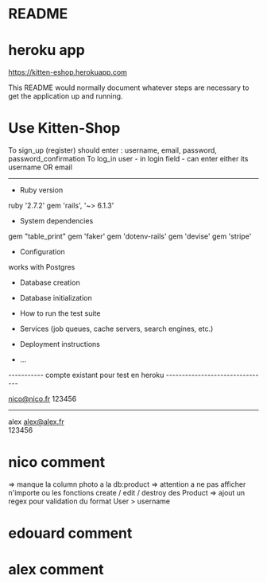# README

# heroku app

https://kitten-eshop.herokuapp.com

This README would normally document whatever steps are necessary to get the
application up and running.

# Use Kitten-Shop

To sign_up (register) should enter : username, email, password, password_confirmation
To log_in user - in login field - can enter either its username OR email 


--------------------------------


* Ruby version

ruby '2.7.2'
gem 'rails', '~> 6.1.3'

* System dependencies

gem "table_print"
gem 'faker'
gem 'dotenv-rails'
gem 'devise'
gem 'stripe'

* Configuration

works with Postgres

* Database creation

* Database initialization

* How to run the test suite

* Services (job queues, cache servers, search engines, etc.)

* Deployment instructions

* ...


----------- compte existant pour test en heroku --------------------------------

nico@nico.fr
123456

--------------------------------

alex
alex@alex.fr  
123456

# nico comment 

=> manque la column photo a la db:product
=> attention a ne pas afficher n'importe ou les fonctions create / edit / destroy des Product
=> ajout un regex pour validation du format User > username

# edouard comment 


# alex comment